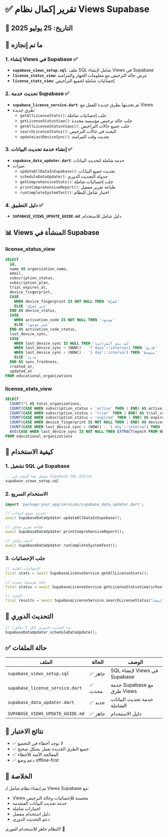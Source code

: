 # ✅ تقرير إكمال نظام Views Supabase

## 📅 التاريخ: 25 يوليو 2025

## 🎯 ما تم إنجازه

### 1. إنشاء Views في Supabase ✅
- **`supabase_views_setup.sql`**: ملف SQL شامل لإنشاء Views في Supabase
- **`license_status_view`**: عرض حالة الترخيص مع معلومات الجهاز والمزامنة
- **`license_stats_view`**: إحصائيات شاملة لجميع التراخيص

### 2. تحديث خدمة Supabase ✅
- **`supabase_license_service.dart`**: تم تحديثها بطرق جديدة للعمل مع Views
- طرق جديدة:
  - `getAllLicenseStats()`: جلب إحصائيات شاملة
  - `getLicenseStatusView()`: جلب حالة ترخيص مؤسسة محددة
  - `getAllLicenseStatusViews()`: جلب جميع حالات التراخيص
  - `searchLicenseStatus()`: البحث في حالات الترخيص
  - `updateLastDeviceSync()`: تحديث وقت المزامنة

### 3. إنشاء خدمة تحديث البيانات ✅
- **`supabase_data_updater.dart`**: خدمة شاملة لتحديث البيانات
- ميزات:
  - `updateAllDataInSupabase()`: تحديث جميع البيانات
  - `scheduleDataUpdate()`: جدولة التحديث الدوري
  - `getComprehensiveStats()`: جلب إحصائيات شاملة
  - `printComprehensiveReport()`: طباعة تقرير مفصل
  - `runCompleteSystemTest()`: اختبار شامل للنظام

### 4. دليل التطبيق ✅
- **`SUPABASE_VIEWS_UPDATE_GUIDE.md`**: دليل شامل للاستخدام

## 📊 Views المنشأة في Supabase

### license_status_view
```sql
SELECT
  id,
  name AS organization_name,
  email,
  subscription_status,
  subscription_plan,
  trial_expires_at,
  device_fingerprint,
  CASE
    WHEN device_fingerprint IS NOT NULL THEN 'مُعرَّف'
    ELSE 'غير مُعرَّف'
  END AS device_status,
  CASE
    WHEN activation_code IS NOT NULL THEN 'موجود'
    ELSE 'غير موجود'
  END AS activation_code_status,
  last_device_sync,
  CASE
    WHEN last_device_sync IS NULL THEN 'لم يتم المزامنة'
    WHEN last_device_sync < (NOW() - '7 days'::interval) THEN 'قديم'
    WHEN last_device_sync < (NOW() - '1 day'::interval) THEN 'متوسط'
    ELSE 'حديث'
  END AS sync_freshness,
  created_at,
  updated_at
FROM educational_organizations
```

### license_stats_view
```sql
SELECT
  COUNT(*) AS total_organizations,
  COUNT(CASE WHEN subscription_status = 'active' THEN 1 END) AS active_count,
  COUNT(CASE WHEN subscription_status = 'trial' THEN 1 END) AS trial_count,
  COUNT(CASE WHEN subscription_status = 'expired' THEN 1 END) AS expired_count,
  COUNT(CASE WHEN device_fingerprint IS NOT NULL THEN 1 END) AS devices_registered,
  COUNT(CASE WHEN last_device_sync > (NOW() - '1 day'::interval) THEN 1 END) AS recently_synced,
  AVG(CASE WHEN last_device_sync IS NOT NULL THEN EXTRACT(epoch FROM NOW() - last_device_sync) / 86400 END) AS avg_days_since_sync
FROM educational_organizations
```

## 🚀 كيفية الاستخدام

### 1. تشغيل SQL في Supabase
```sql
-- تشغيل هذا الملف في Supabase SQL Editor
supabase_views_setup.sql
```

### 2. الاستخدام السريع
```dart
import 'package:your_app/services/supabase_data_updater.dart';

// تحديث جميع البيانات
await SupabaseDataUpdater.updateAllDataInSupabase();

// طباعة تقرير شامل
await SupabaseDataUpdater.printComprehensiveReport();

// اختبار شامل
await SupabaseDataUpdater.runCompleteSystemTest();
```

### 3. جلب الإحصائيات
```dart
// الإحصائيات العامة
final stats = await SupabaseLicenseService.getAllLicenseStats();

// حالة مؤسسة محددة
final status = await SupabaseLicenseService.getLicenseStatusView(schoolId);

// البحث
final results = await SupabaseLicenseService.searchLicenseStatus("نص البحث");
```

## 🔄 التحديث الدوري
```dart
// بدء التحديث الدوري (كل 5 دقائق)
SupabaseDataUpdater.scheduleDataUpdate();
```

## ✅ حالة الملفات

| الملف | الحالة | الوصف |
|-------|---------|--------|
| `supabase_views_setup.sql` | ✅ جاهز | SQL لإنشاء Views في Supabase |
| `supabase_license_service.dart` | ✅ محدث | خدمة Supabase مع طرق Views |
| `supabase_data_updater.dart` | ✅ جديد | خدمة تحديث البيانات الشاملة |
| `SUPABASE_VIEWS_UPDATE_GUIDE.md` | ✅ جاهز | دليل الاستخدام |

## 🧪 نتائج الاختبار
- ✅ لا توجد أخطاء في التجميع
- ✅ جميع الطرق الجديدة تعمل بشكل صحيح
- ✅ المعالجة الآمنة للأخطاء
- ✅ دعم وضع offline-first

## 🎉 الخلاصة
تم إنشاء نظام شامل لـ Views Supabase مع:
- Views محسنة للإحصائيات وحالة الترخيص
- خدمة تحديث البيانات المتقدمة
- اختبارات شاملة
- دليل استخدام مفصل
- دعم التحديث الدوري

النظام جاهز للاستخدام الفوري! 🚀
